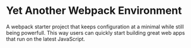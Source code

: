 Yet Another Webpack Environment
=====

A webpack starter project that keeps configuration at a minimal while still being powerfull.
This way users can quickly start building great web apps that run on the latest JavaScript.
